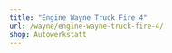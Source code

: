 ```yaml
---
title: "Engine Wayne Truck Fire 4"
url: /wayne/engine-wayne-truck-fire-4/
shop: Autowerkstatt
---
```

